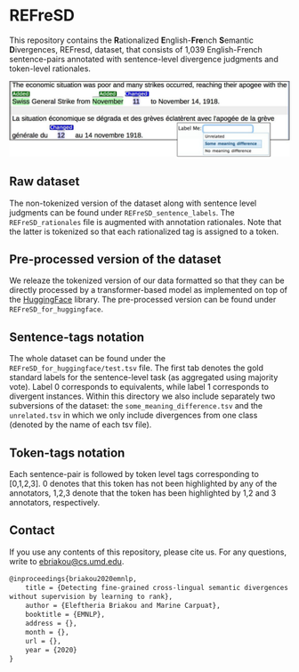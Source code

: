 # REFreSD

This repository contains the **R**ationalized **E**nglish-**Fre**nch **S**emantic **D**ivergences, REFresd, dataset, that consists of 1,039 English-French sentence-pairs annotated with sentence-level divergence judgments and token-level rationales. 

    
<p align="center">
    <img  src="../static/screenbrat.png", width="600" />
</p>

## Raw dataset

The non-tokenized version of the dataset along with sentence level judgments can be found under ```REFreSD_sentence_labels```. 
The ```REFreSD_rationales``` file is augmented with annotation rationales. Note that the latter is tokenized so that each 
rationalized tag is assigned to a token.  

## Pre-processed version of the dataset 

We releaze the tokenized version of our data formatted so that they can be directly processed
by a transformer-based model as implemented on top of the [HuggingFace](https://github.com/huggingface/transformers)
library. The pre-processed version can be found under ```REFreSD_for_huggingface```.

## Sentence-tags notation

The whole dataset can be found under the ````REFreSD_for_huggingface/test.tsv```` file. The first tab denotes the gold standard
labels for the sentence-level task (as aggregated using majority vote). Label 0 corresponds to equivalents,
while label 1 corresponds to divergent instances. Within this directory we also include separately two subversions of the dataset:
the ```some_meaning_difference.tsv``` and the ```unrelated.tsv``` in which we only include divergences from one class (denoted by the
name of each tsv file).  

## Token-tags notation

Each sentence-pair is followed by token level tags corresponding to [0,1,2,3]. 0 denotes that this
token has not been highlighted by any of the annotators, 1,2,3 denote that the token has been highlighted by
1,2 and 3 annotators, respectively. 

## Contact

If you use any contents of this repository, please cite us. For any questions, write to ebriakou@cs.umd.edu.

```
@inproceedings{briakou2020emnlp,
    title = {Detecting fine-grained cross-lingual semantic divergences without supervision by learning to rank},
    author = {Eleftheria Briakou and Marine Carpuat},
    booktitle = {EMNLP},
    address = {},
    month = {},
    url = {},
    year = {2020}
}
```
